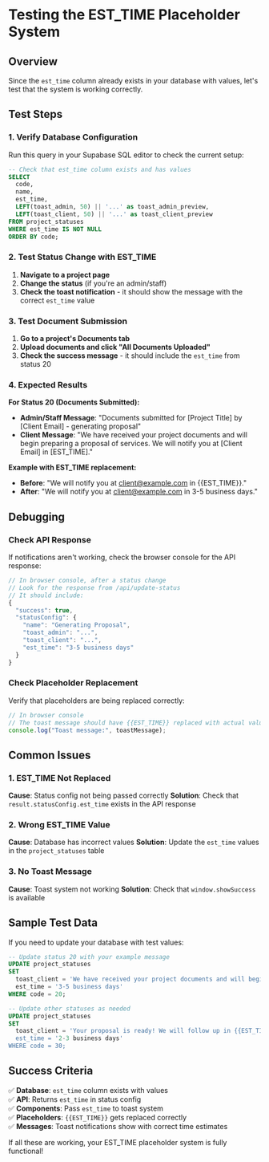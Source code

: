 # Testing the EST_TIME Placeholder System

## Overview

Since the `est_time` column already exists in your database with values, let's test that the system is working correctly.

## Test Steps

### 1. Verify Database Configuration

Run this query in your Supabase SQL editor to check the current setup:

```sql
-- Check that est_time column exists and has values
SELECT 
  code,
  name,
  est_time,
  LEFT(toast_admin, 50) || '...' as toast_admin_preview,
  LEFT(toast_client, 50) || '...' as toast_client_preview
FROM project_statuses 
WHERE est_time IS NOT NULL
ORDER BY code;
```

### 2. Test Status Change with EST_TIME

1. **Navigate to a project page**
2. **Change the status** (if you're an admin/staff)
3. **Check the toast notification** - it should show the message with the correct `est_time` value

### 3. Test Document Submission

1. **Go to a project's Documents tab**
2. **Upload documents and click "All Documents Uploaded"**
3. **Check the success message** - it should include the `est_time` from status 20

### 4. Expected Results

**For Status 20 (Documents Submitted):**
- **Admin/Staff Message**: "Documents submitted for [Project Title] by [Client Email] - generating proposal"
- **Client Message**: "We have received your project documents and will begin preparing a proposal of services. We will notify you at [Client Email] in [EST_TIME]."

**Example with EST_TIME replacement:**
- **Before**: "We will notify you at client@example.com in {{EST_TIME}}."
- **After**: "We will notify you at client@example.com in 3-5 business days."

## Debugging

### Check API Response

If notifications aren't working, check the browser console for the API response:

```javascript
// In browser console, after a status change
// Look for the response from /api/update-status
// It should include:
{
  "success": true,
  "statusConfig": {
    "name": "Generating Proposal",
    "toast_admin": "...",
    "toast_client": "...",
    "est_time": "3-5 business days"
  }
}
```

### Check Placeholder Replacement

Verify that placeholders are being replaced correctly:

```javascript
// In browser console
// The toast message should have {{EST_TIME}} replaced with actual value
console.log("Toast message:", toastMessage);
```

## Common Issues

### 1. EST_TIME Not Replaced
**Cause**: Status config not being passed correctly
**Solution**: Check that `result.statusConfig.est_time` exists in the API response

### 2. Wrong EST_TIME Value
**Cause**: Database has incorrect values
**Solution**: Update the `est_time` values in the `project_statuses` table

### 3. No Toast Message
**Cause**: Toast system not working
**Solution**: Check that `window.showSuccess` is available

## Sample Test Data

If you need to update your database with test values:

```sql
-- Update status 20 with your example message
UPDATE project_statuses 
SET 
  toast_client = 'We have received your project documents and will begin preparing a proposal of services. We will notify you at {{CLIENT_EMAIL}} in {{EST_TIME}}.',
  est_time = '3-5 business days'
WHERE code = 20;

-- Update other statuses as needed
UPDATE project_statuses 
SET 
  toast_client = 'Your proposal is ready! We will follow up in {{EST_TIME}} if we don\'t hear from you.',
  est_time = '2-3 business days'
WHERE code = 30;
```

## Success Criteria

✅ **Database**: `est_time` column exists with values  
✅ **API**: Returns `est_time` in status config  
✅ **Components**: Pass `est_time` to toast system  
✅ **Placeholders**: `{{EST_TIME}}` gets replaced correctly  
✅ **Messages**: Toast notifications show with correct time estimates  

If all these are working, your EST_TIME placeholder system is fully functional!

